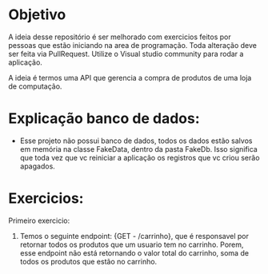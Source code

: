 # Objetivo

A ideia desse repositório é ser melhorado com exercicios feitos por pessoas que estão iniciando na area de programação.
Toda alteração deve ser feita via PullRequest.
Utilize o Visual studio community para rodar a aplicação.

A ideia é termos uma API que gerencia a compra de produtos de uma loja de computação. 


# Explicação banco de dados:
  * Esse projeto não possui banco de dados, todos os dados estão salvos em memória na classe FakeData, dentro da pasta FakeDb. 
  Isso significa que toda vez que vc reiniciar a aplicação os registros que vc criou serão apagados.

# Exercicios: 

Primeiro exercicio:

1. Temos o seguinte endpoint: {GET - /carrinho}, que é responsavel por retornar todos os produtos que um usuario tem no carrinho. 
Porem, esse endpoint não está retornando o valor total do carrinho, soma de todos os produtos que estão no carrinho.



